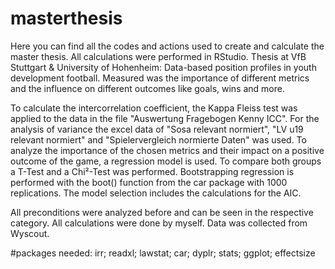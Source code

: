 # masterthesis
Here you can find all the codes and actions used to create and calculate the master thesis. 
All calculations were performed in RStudio.
Thesis at VfB Stuttgart & University of Hohenheim: Data-based position profiles in youth development football.
Measured was the importance of different metrics and the influence on different outcomes like goals, wins and more. 

To calculate the intercorrelation coefficient, the Kappa Fleiss test was applied to the data in the file "Auswertung Fragebogen Kenny ICC".
For the analysis of variance the excel data of "Sosa relevant normiert", "LV u19 relevant normiert" and "Spielervergleich normierte Daten" was used.
To analyze the importance of the chosen metrics and their impact on a positive outcome of the game, a regression model is used. 
To compare both groups a T-Test and a Chi²-Test was performed.
Bootstrapping regression is performed with the boot() function from the car package with 1000 replications. 
The model selection includes the calculations for the AIC.

All preconditions were analyzed before and can be seen in the respective category.
All calculations were done by myself. Data was collected from Wyscout.

#packages needed:
irr; readxl; lawstat; car; dyplr; stats; ggplot; effectsize
